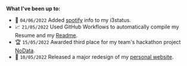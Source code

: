 **What I've been up to:**

- :musical_note: `04/06/2022` Added [spotify](https://github.com/ryanshepps/dotfiles/commit/ab8ec1f05c97245cb888b62eeaec6dc6bc9a6262) info to my i3status.
- :chart_with_upwards_trend: `21/05/2022` Used GitHub Workflows to automatically compile my Resume and my [Readme](https://github.com/ryanshepps/ryanshepps).
- :trophy: `15/05/2022` Awarded third place for my team's hackathon project [NoData](https://github.com/ryanshepps/NoData).
- :tada: `10/05/2022` Released a major redesign of my [personal website](https://ryansheppard.tech).
